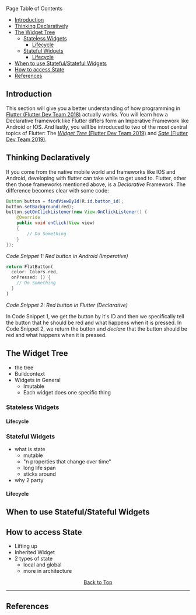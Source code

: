 Page Table of Contents
- [Introduction](#introduction)
- [Thinking Declaratively](#thinking-declaratively)
- [The Widget Tree](#the-widget-tree)
  - [Stateless Widgets](#stateless-widgets)
    - [Lifecycle](#lifecycle)
  - [Stateful Widgets](#stateful-widgets)
    - [Lifecycle](#lifecycle-1)
- [When to use Stateful/Stateful Widgets](#when-to-use-statefulstateful-widgets)
- [How to access State](#how-to-access-state)
- [References](#references)

## Introduction
This section will give you a better understanding of how programming in [Flutter (Flutter Dev Team 2018)](https://flutter.dev/) actually works. You will learn how a Declarative framework like Flutter differs form an Imperative Framework like Android or IOS. And lastly, you will be introduced to two of the most central topics of Flutter: The [_Widget Tree_ (Flutter Dev Team 2019)](https://flutter.dev/docs/development/ui/widgets-intro) and [_Sate_ (Flutter Dev Team 2019)](https://flutter.dev/docs/development/data-and-backend/state-mgmt).

## Thinking Declaratively
If you come from the native mobile world and frameworks like IOS and Android, developing with flutter can take while to get used to. Flutter, other then those frameworks mentioned above, is a _Declarative_ Framework. The difference becomes clear with some code:

```java
Button button = findViewById(R.id.button_id);
button.setBackground(red);
button.setOnClickListener(new View.OnClickListener() { 
    @Override
    public void onClick(View view) 
    { 
        // Do Something
    } 
}); 
```
_Code Snippet 1: Red button in Android (Imperative)_

```dart
return FlatButton(
  color: Colors.red,
  onPressed: () {
    // Do Something
  }
)
```
_Code Snippet 2: Red button in Flutter (Declarative)_

In Code Snippet 1, we get the button by it's ID and then we specifically tell the button that he should be red and what happens when it is pressed. In Code Snippet 2, we return the button and _declare_ that the button should be red and what happens when it is pressed.

## The Widget Tree
- the tree
- Buildcontext
- Widgets in General
  - Imutable
  - Each widget does one specific thing

### Stateless Widgets
#### Lifecycle
### Stateful Widgets
- what is state 
  - mutable
  - "n properties that change over time"
  - long life span
  - sticks around
- why 2 party
#### Lifecycle

## When to use Stateful/Stateful Widgets

## How to access State
- Lifting up
- Inherited Widget
- 2 types of state
  - local and global
  - more in architecture

<p align="center"><a href="#">Back to Top</a></center></p>

---
## References 